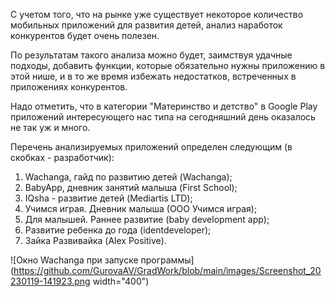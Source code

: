 С учетом того, что на рынке уже существует некоторое количество мобильных приложений для развития детей, анализ наработок конкурентов будет очень полезен.

По результатам такого анализа можно будет, заимствуя удачные подходы, добавить функции, которые обязательно нужны приложению в этой нише, и в то же время избежать недостатков, встреченных в приложениях конкурентов.

Надо отметить, что в категории "Материнство и детство" в Google Play приложений интересующего нас типа на сегодняшний день оказалось не так уж и много. 

Перечень анализируемых приложений определен следующим (в скобках - разработчик):
1. Wachanga, гайд по развитию детей (Wachanga);
2. BabyApp, дневник занятий малыша (First School);
3. IQsha - развитие детей (Mediartis LTD);
4. Учимся играя. Дневник малыша (ООО Учимся играя);
5. Для малышей. Раннее развитие (baby development app);
6. Развитие ребенка до года (identdeveloper);
7. Зайка Развивайка (Alex Positive).

![Окно Wachanga при запуске программы](https://github.com/GurovaAV/GradWork/blob/main/images/Screenshot_20230119-141923.png width="400")

